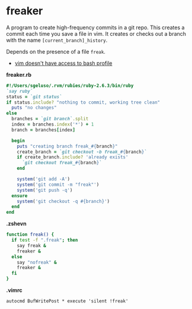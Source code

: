 # freaker
A program to create high-frequency commits in a git repo. This creates a commit
each time you save a file in vim. It creates or checks out a branch with the name
`[current_branch]_history`.

Depends on the presence of a file `freak`.

* [vim doesn't have access to bash profile](https://stackoverflow.com/questions/4642822/commands-executed-from-vim-are-not-recognizing-bash-command-aliases#comment32725637_4642855)

**freaker.rb**
```ruby
#!/Users/sgeluso/.rvm/rubies/ruby-2.6.3/bin/ruby
`say ruby`
status = `git status`
if status.include? "nothing to commit, working tree clean"
  puts "no changes"
else
  branches = `git branch`.split
  index = branches.index('*') + 1
  branch = branches[index]

  begin
    puts "creating branch freak_#{branch}"
    create_branch = `git checkout -b freak_#{branch}`
    if create_branch.include? 'already exists'
      `git checkout freak_#{branch}`
    end

    system('git add -A')
    system('git commit -m "freak"')
    system('git push -q')
  ensure
    system('git checkout -q #{branch}')
  end
end
```

**.zshevn**
```bash
function freak() {
  if test -f ".freak"; then
    say freak &
    freaker &
  else
    say "nofreak" &
    freaker &
  fi
}
```

**.vimrc**
```vim
autocmd BufWritePost * execute 'silent !freak'
```
